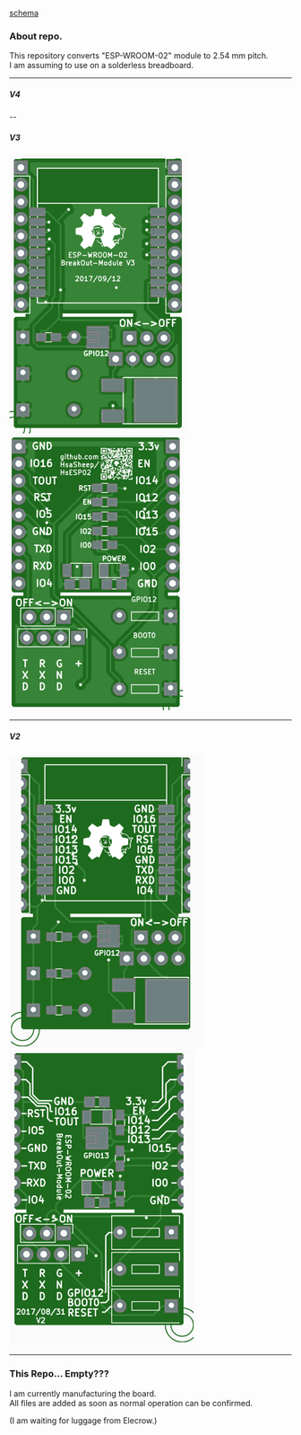 [schema](ESP-WROOM-02_BreakOut)

### About repo. ###
  
  
This repository converts "ESP-WROOM-02" module to 2.54 mm pitch.  
I am assuming to use on a solderless breadboard.

---

##### V4 #####
<!--
![Top View(image)](/doc/HsESP02-V3_Top.PNG) ![Bottom View(image)](/doc/HsESP02-V3_Bottom.PNG)
-->
<!--
[schema]
-->

--

##### V3 #####

![Top View(image)](/doc/HsESP02-V3_Top.PNG) ![Bottom View(image)](/doc/HsESP02-V3_Bottom.PNG)  

<!--
[schema]
-->

---

##### V2 #####

![Top View(image)](/doc/esp-wroom-02_BO_top.PNG) ![Bottom View(image)](/doc/esp-wroom-02_BO_bottom.PNG)  

<!--
[schema]
-->

---
  
  
### This Repo... Empty??? ###
  
I am currently manufacturing the board.  
All files are added as soon as normal operation can be confirmed.
  
(I am waiting for luggage from Elecrow.)
